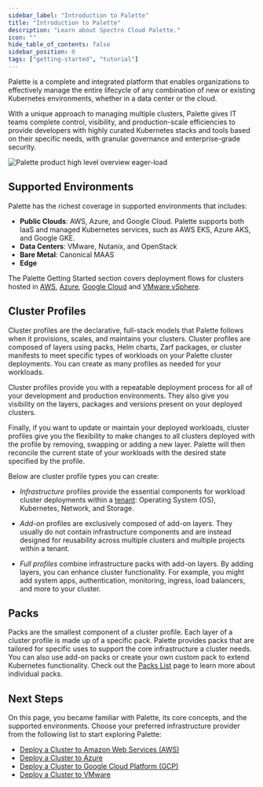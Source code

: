 ```yaml
---
sidebar_label: "Introduction to Palette"
title: "Introduction to Palette"
description: "Learn about Spectro Cloud Palette."
icon: ""
hide_table_of_contents: false
sidebar_position: 0
tags: ["getting-started", "tutorial"]
---
```


Palette is a complete and integrated platform that enables organizations to effectively manage the entire lifecycle of
any combination of new or existing Kubernetes environments, whether in a data center or the cloud.

With a unique approach to managing multiple clusters, Palette gives IT teams complete control, visibility, and
production-scale efficiencies to provide developers with highly curated Kubernetes stacks and tools based on their
specific needs, with granular governance and enterprise-grade security.

![Palette product high level overview eager-load](/getting-started/getting-started_introduction-palette_product-overview.webp)

## Supported Environments

Palette has the richest coverage in supported environments that includes:

- **Public Clouds**: AWS, Azure, and Google Cloud. Palette supports both IaaS and managed Kubernetes services, such as
  AWS EKS, Azure AKS, and Google GKE.
- **Data Centers**: VMware, Nutanix, and OpenStack
- **Bare Metal**: Canonical MAAS
- **Edge**

The Palette Getting Started section covers deployment flows for clusters hosted in [AWS](./aws/aws.md),
[Azure](./azure/azure.md), [Google Cloud](./gcp/gcp.md) and [VMware vSphere](./vmware/vmware.md).

## Cluster Profiles

Cluster profiles are the declarative, full-stack models that Palette follows when it provisions, scales, and maintains
your clusters. Cluster profiles are composed of layers using packs, Helm charts, Zarf packages, or cluster manifests to
meet specific types of workloads on your Palette cluster deployments. You can create as many profiles as needed for your
workloads.

Cluster profiles provide you with a repeatable deployment process for all of your development and production
environments. They also give you visibility on the layers, packages and versions present on your deployed clusters.

Finally, if you want to update or maintain your deployed workloads, cluster profiles give you the flexibility to make
changes to all clusters deployed with the profile by removing, swapping or adding a new layer. Palette will then
reconcile the current state of your workloads with the desired state specified by the profile.

Below are cluster profile types you can create:

- _Infrastructure_ profiles provide the essential components for workload cluster deployments within a
  [tenant](../../../glossary-all.md#tenant): Operating System (OS), Kubernetes, Network, and Storage.

- _Add-on_ profiles are exclusively composed of add-on layers. They usually do not contain infrastructure components and
  are instead designed for reusability across multiple clusters and multiple projects within a tenant.

- _Full profiles_ combine infrastructure packs with add-on layers. By adding layers, you can enhance cluster
  functionality. For example, you might add system apps, authentication, monitoring, ingress, load balancers, and more
  to your cluster.

## Packs

Packs are the smallest component of a cluster profile. Each layer of a cluster profile is made up of a specific pack.
Palette provides packs that are tailored for specific uses to support the core infrastructure a cluster needs. You can
also use add-on packs or create your own custom pack to extend Kubernetes functionality. Check out the
[Packs List](../../../integrations/integrations.mdx) page to learn more about individual packs.

## Next Steps

On this page, you became familiar with Palette, its core concepts, and the supported environments. Choose your preferred
infrastructure provider from the following list to start exploring Palette:

- [Deploy a Cluster to Amazon Web Services (AWS)](./aws/)
- [Deploy a Cluster to Azure](./azure/)
- [Deploy a Cluster to Google Cloud Platform (GCP)](./gcp/)
- [Deploy a Cluster to VMware](./vmware/)
